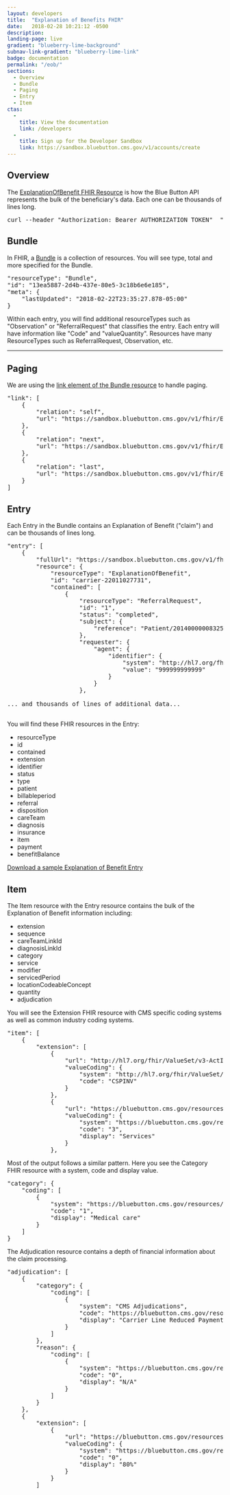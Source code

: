 ```yaml
---
layout: developers
title:  "Explanation of Benefits FHIR"
date:   2018-02-28 10:21:12 -0500
description:
landing-page: live
gradient: "blueberry-lime-background"
subnav-link-gradient: "blueberry-lime-link"
badge: documentation
permalink: "/eob/"
sections:
  - Overview
  - Bundle
  - Paging
  - Entry
  - Item
ctas:
  -
    title: View the documentation
    link: /developers
  -
    title: Sign up for the Developer Sandbox
    link: https://sandbox.bluebutton.cms.gov/v1/accounts/create
---
```


## Overview

The [ExplanationOfBenefit FHIR Resource](https://www.hl7.org/fhir/explanationofbenefit.html) is how the Blue Button API represents the bulk of the beneficiary's data.  Each one can be thousands of lines long.

<pre>curl --header "Authorization: Bearer AUTHORIZATION TOKEN"  "https://sandbox.bluebutton.cms.gov/v1/fhir/ExplanationOfBenefit/?patient=20140000008325"</pre>

## Bundle

In FHIR, a [Bundle](https://www.hl7.org/fhir/bundle-definitions.html) is a collection of resources.  You will see type, total and more specified for the Bundle.

<pre>
"resourceType": "Bundle",
"id": "13ea5887-2d4b-437e-80e5-3c18b6e6e185",
"meta": {
    "lastUpdated": "2018-02-22T23:35:27.878-05:00"
}
</pre>

Within each entry, you will find additional resourceTypes such as "Observation" or "ReferralRequest" that classifies the entry.  Each entry will have information like "Code" and "valueQuantity".  Resources have many ResourceTypes such as ReferralRequest, Observation, etc.

---

## Paging

We are using the [link element of the Bundle resource](https://www.hl7.org/fhir/bundle-definitions.html) to handle paging.

<pre>
"link": [
    {
        "relation": "self",
        "url": "https://sandbox.bluebutton.cms.gov/v1/fhir/ExplanationOfBenefit/?patient=20140000008325&startIndex=0&count=10"
    },
    {
        "relation": "next",
        "url": "https://sandbox.bluebutton.cms.gov/v1/fhir/ExplanationOfBenefit/?patient=20140000008325&startIndex=10&count=10"
    },
    {
        "relation": "last",
        "url": "https://sandbox.bluebutton.cms.gov/v1/fhir/ExplanationOfBenefit/?patient=20140000008325&startIndex=130&count=10"
    }
]
</pre>

## Entry

Each Entry in the Bundle contains an Explanation of Benefit ("claim") and can be thousands of lines long.

<pre>
"entry": [
    {
        "fullUrl": "https://sandbox.bluebutton.cms.gov/v1/fhir/ExplanationOfBenefit/carrier-22011027731",
        "resource": {
            "resourceType": "ExplanationOfBenefit",
            "id": "carrier-22011027731",
            "contained": [
                {
                    "resourceType": "ReferralRequest",
                    "id": "1",
                    "status": "completed",
                    "subject": {
                        "reference": "Patient/20140000008325"
                    },
                    "requester": {
                        "agent": {
                            "identifier": {
                                "system": "http://hl7.org/fhir/sid/us-npi",
                                "value": "999999999999"
                            }
                        }
                    },

... and thousands of lines of additional data...

</pre>

You will find these FHIR resources in the Entry:

- resourceType
- id
- contained
- extension
- identifier
- status
- type
- patient
- billableperiod
- referral
- disposition
- careTeam
- diagnosis
- insurance
- item
- payment
- benefitBalance

[Download a sample Explanation of Benefit Entry](/sample-eob-entry.json)

## Item

The Item resource with the Entry resource contains the bulk of the Explanation of Benefit information including:

- extension
- sequence
- careTeamLinkId
- diagnosisLinkId
- category
- service
- modifier
- servicedPeriod
- locationCodeableConcept
- quantity
- adjudication

You will see the Extension FHIR resource with CMS specific coding systems as well as common industry coding systems.

<pre>
"item": [
    {
        "extension": [
            {
                "url": "http://hl7.org/fhir/ValueSet/v3-ActInvoiceGroupCode",
                "valueCoding": {
                    "system": "http://hl7.org/fhir/ValueSet/v3-ActInvoiceGroupCode",
                    "code": "CSPINV"
                }
            },
            {
                "url": "https://bluebutton.cms.gov/resources/variables/carr_line_mtus_cd",
                "valueCoding": {
                    "system": "https://bluebutton.cms.gov/resources/variables/carr_line_mtus_cd",
                    "code": "3",
                    "display": "Services"
                }
            },
</pre>

Most of the output follows a similar pattern.  Here you see the Category FHIR resource with a system, code and display value.

<pre>
"category": {
    "coding": [
        {
            "system": "https://bluebutton.cms.gov/resources/variables/line_cms_type_srvc_cd",
            "code": "1",
            "display": "Medical care"
        }
    ]
}
</pre>

The Adjudication resource contains a depth of financial information about the claim processing.  

<pre>
"adjudication": [
    {
        "category": {
            "coding": [
                {
                    "system": "CMS Adjudications",
                    "code": "https://bluebutton.cms.gov/resources/variables/carr_line_rdcd_pmt_phys_astn_c",
                    "display": "Carrier Line Reduced Payment Physician Assistant Code"
                }
            ]
        },
        "reason": {
            "coding": [
                {
                    "system": "https://bluebutton.cms.gov/resources/variables/carr_line_rdcd_pmt_phys_astn_c",
                    "code": "0",
                    "display": "N/A"
                }
            ]
        }
    },
    {
        "extension": [
            {
                "url": "https://bluebutton.cms.gov/resources/variables/line_pmt_80_100_cd",
                "valueCoding": {
                    "system": "https://bluebutton.cms.gov/resources/variables/line_pmt_80_100_cd",
                    "code": "0",
                    "display": "80%"
                }
            }
        ]

</pre>
